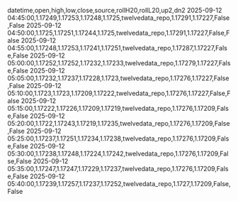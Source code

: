 datetime,open,high,low,close,source,rollH20,rollL20,up2,dn2
2025-09-12 04:45:00,1.17249,1.17253,1.17248,1.1725,twelvedata_repo,1.17291,1.17227,False,False
2025-09-12 04:50:00,1.1725,1.17251,1.17244,1.1725,twelvedata_repo,1.17291,1.17227,False,False
2025-09-12 04:55:00,1.17248,1.17253,1.17241,1.17251,twelvedata_repo,1.17287,1.17227,False,False
2025-09-12 05:00:00,1.17252,1.17252,1.17232,1.17233,twelvedata_repo,1.17279,1.17227,False,False
2025-09-12 05:05:00,1.17232,1.17237,1.17228,1.1723,twelvedata_repo,1.17276,1.17227,False,False
2025-09-12 05:10:00,1.1723,1.1723,1.17209,1.17222,twelvedata_repo,1.17276,1.17227,False,False
2025-09-12 05:15:00,1.17222,1.17226,1.17209,1.17219,twelvedata_repo,1.17276,1.17209,False,False
2025-09-12 05:20:00,1.1722,1.17243,1.17219,1.17235,twelvedata_repo,1.17276,1.17209,False,False
2025-09-12 05:25:00,1.17237,1.17251,1.17234,1.17238,twelvedata_repo,1.17276,1.17209,False,False
2025-09-12 05:30:00,1.17238,1.17248,1.17224,1.17242,twelvedata_repo,1.17276,1.17209,False,False
2025-09-12 05:35:00,1.17247,1.17247,1.17229,1.17237,twelvedata_repo,1.17276,1.17209,False,False
2025-09-12 05:40:00,1.17239,1.17257,1.17237,1.17252,twelvedata_repo,1.1727,1.17209,False,False
